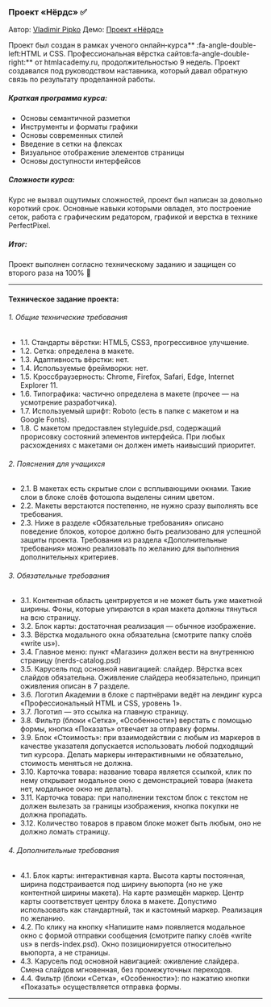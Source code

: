 ### Проект «Нёрдс» :white_check_mark:
Автор: [Vladimir Pipko](https://github.com/vovapipko)
Дeмо: [Проект «Нёрдс»](https://vovapipko.github.io/nerds/ "Проект «Нёрдс»")

Проект был создан в рамках ученого онлайн‑курса** :fa-angle-double-left:HTML и CSS. Профессиональная вёрстка сайтов:fa-angle-double-right:** от htmlacademy.ru, продолжительностью 9 недель. Проект создавался под руководством наставника, который давал обратную связь по результату проделанной работы.


##### Краткая программа курса:
- Основы семантичной разметки
- Инструменты и форматы графики
- Основы современных стилей
- Введение в сетки на флексах
- Визуальное отображение элементов страницы
- Основы доступности интерфейсов

##### Сложности курса:
Курс не вызвал ощутимых сложностей, проект был написан за довольно короткий срок. Основные навыки которыми овладел, это построение сеток, работа с графическим редатором, графикой и верстка в технике PerfectPixel.

##### Итог:
Проект выполнен согласно техническому заданию и защищен со второго раза на 100% :rocket:

------------


#### Техническое задание проекта:

###### 1. Общие технические требования
- 1.1. Стандарты вёрстки: HTML5, CSS3, прогрессивное улучшение.
- 1.2. Сетка: определена в макете.
- 1.3. Адаптивность вёрстки: нет.
- 1.4. Используемые фреймворки: нет.
- 1.5. Кроссбраузерность: Chrome, Firefox, Safari, Edge, Internet Explorer 11.
- 1.6. Типографика: частично определена в макете (прочее — на усмотрение разработчика).
- 1.7. Используемый шрифт: Roboto (есть в папке с макетом и на Google Fonts).
- 1.8. С макетом предоставлен styleguide.psd, содержащий прорисовку состояний элементов интерфейса. При любых расхождениях с макетами он должен иметь наивысший приоритет.

###### 2. Пояснения для учащихся
- 2.1. В макетах есть скрытые слои с всплывающими окнами. Такие слои в блоке слоёв фотошопа выделены синим цветом.
- 2.2. Макеты верстаются постепенно, не нужно сразу выполнять все требования.
- 2.3. Ниже в разделе «Обязательные требования» описано поведение блоков, которое должно быть реализовано для успешной защиты проекта. Требования из раздела «Дополнительные требования» можно реализовать по желанию для выполнения дополнительных критериев.

###### 3. Обязательные требования
- 3.1. Контентная область центрируется и не может быть уже макетной ширины. Фоны, которые упираются в края макета должны тянуться на всю страницу.
- 3.2. Блок карты: достаточная реализация — обычное изображение.
- 3.3. Вёрстка модального окна обязательна (смотрите папку слоёв «write us»).
- 3.4. Главное меню: пункт «Магазин» должен вести на внутреннюю страницу (nerds-catalog.psd)
- 3.5. Карусель под основной навигацией: слайдер. Вёрстка всех слайдов обязательна. Оживление слайдера необязательно, принцип оживления описан в 7 разделе.
- 3.6. Логотип Академии в блоке с партнёрами ведёт на лендинг курса «Профессиональный HTML и CSS, уровень 1».
- 3.7. Логотип — это ссылка на главную страницу.
- 3.8. Фильтр (блоки «Сетка», «Особенности») верстать с помощью формы, кнопка «Показать» отвечает за отправку формы.
- 3.9. Блок «Стоимость»: при взаимодействии с любым из маркеров в качестве указателя допускается использовать любой подходящий тип курсора. Делать маркеры интерактивными не обязательно, стоимость меняться не должна.
- 3.10. Карточка товара: название товара является ссылкой, клик по нему открывает модальное окно с демонстрацией товара (макета нет, модальное окно не делать).
- 3.11. Карточка товара: при наполнении текстом блок с текстом не должен вылезать за границы изображения, кнопка покупки не должна пропадать.
- 3.12. Количество товаров в правом блоке может быть любым, оно не должно ломать страницу.

###### 4. Дополнительные требования
- 4.1. Блок карты: интерактивная карта. Высота карты постоянная, ширина подстраивается под ширину вьюпорта (но не уже контентной ширины макета). На карте размещён маркер. Центр карты соответствует центру блока в макете. Допустимо использовать как стандартный, так и кастомный маркер. Реализация по желанию.
- 4.2. По клику на кнопку «Напишите нам» появляется модальное окно с формой отправки сообщения (смотрите папку слоёв «write us» в nerds-index.psd). Окно позиционируется относительно вьюпорта, а не страницы.
- 4.3. Карусель под основной навигацией: оживление слайдера. Cмена слайдов мгновенная, без промежуточных переходов.
- 4.4. Фильтр (блоки «Сетка», «Особенности»): по нажатию кнопки «Показать» осуществляется отправка формы.


------------

